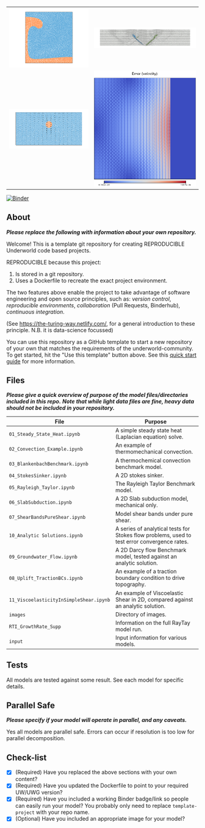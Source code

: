 <table><tr><td><img src='./images/05_raytay.png'></td><td><img src='./images/PureShear.png'></td></tr>
  <tr><td><img src="./images/05_matvel.png"></td><td><img src="images/err_fig_vel.png"></td></tr></table>

[![Binder](https://mybinder.org/badge_logo.svg)](https://mybinder.org/v2/gh/underworld-community/underworld-standard-examples/master)

About
-----
**_Please replace the following with information about your own repository._**

Welcome! This is a template git repository for creating REPRODUCIBLE Underworld code based projects.

REPRODUCIBLE because this project:
1. Is stored in a git repository.
2. Uses a Dockerfile to recreate the exact project environment.

The two features above enable the project to take advantage of software engineering and open source principles, such as:
_version control_, _reproducible environments_, _collaboration_ (Pull Requests, Binderhub), _continuous integration_. 

(See https://the-turing-way.netlify.com/, for a general introduction to these principle. N.B. it is data-science focussed)  

You can use this repository as a GitHub template to start a new repository of your own that matches the requirements of the underworld-community. To get started, hit the "Use this template" button above. See this [quick start guide]( https://github.com/underworld-community/template-project/wiki/Quick-start) for more information.


Files
-----
**_Please give a quick overview of purpose of the model files/directories included in this repo._**
**_Note that while light data files are fine,  heavy data should not be included in your repository._**

File | Purpose
--- | ---
`01_Steady_State_Heat.ipynb` | A simple steady state heat (Laplacian equation) solve.
`02_Convection_Example.ipynb` | An example of thermomechanical convection.
`03_BlankenbachBenchmark.ipynb` | A thermochemical convection benchmark model.
`04_StokesSinker.ipynb` | A 2D stokes sinker.
`05_Rayleigh_Taylor.ipynb` | The Rayleigh Taylor Benchmark model.
`06_SlabSubduction.ipynb` | A 2D Slab subduction model, mechanical only.
`07_ShearBandsPureShear.ipynb` | Model shear bands under pure shear.
`10_Analytic Solutions.ipynb` | A series of analytical tests for Stokes flow problems, used to test error convergence rates. 
`09_Groundwater_Flow.ipynb` | A 2D Darcy flow Benchmark model, tested against an analytic solution.
`08_Uplift_TractionBCs.ipynb` | An example of a traction boundary condition to drive topography.
`11_ViscoelasticityInSimpleShear.ipynb` | An example of Viscoelastic Shear in 2D, compared against an analytic solution.
`images` | Directory of images.
`RTI_GrowthRate_Supp` | Information on the full RayTay model run.
`input` | Input information for various models.

Tests
-----
All models are tested against some result. See each model for specific details.

Parallel Safe
-------------
**_Please specify if your model will operate in parallel, and any caveats._**

Yes all models are parallel safe. Errors can occur if resolution is too low for parallel decomposition.

Check-list
----------
- [x] (Required) Have you replaced the above sections with your own content? 
- [x] (Required) Have you updated the Dockerfile to point to your required UW/UWG version? 
- [x] (Required) Have you included a working Binder badge/link so people can easily run your model?
                 You probably only need to replace `template-project` with your repo name. 
- [x] (Optional) Have you included an appropriate image for your model? 
